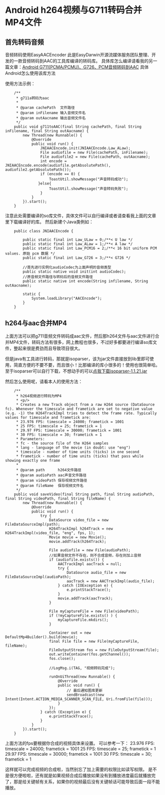 # Android h264视频与G711转码合并MP4文件

## 首先转码音频 ##
音频转码使用EasyAACEncoder 此是EasyDarwin开源流媒体服务团队整理、开发的一款音频转码到AAC的工具库编译的转码库。
具体库怎么编译请看我的另一篇文章：[Android G711(PCMA/PCMU)、G726、PCM音频转码到AAC](http://blog.csdn.net/susanyuanaijia/article/details/53141674)
具体Android怎么使用该库方法

使用方法示例：

		/**
	     * g711a转码为aac
	     *
	     * @param cachePath  文件路径
	     * @param inFilename 输入音频文件名
	     * @param outAacname 输出音频文件名
	     */
	    public void g711toAAC(final String cachePath, final String inFilename, final String outAacname) {
	        new Thread(new Runnable() {
	            @Override
	            public void run() {
	                JNIAACEncode.init(JNIAACEncode.Law_ALaw);
	                File audiofile = new File(cachePath, inFilename);
	                File audiofile2 = new File(cachePath, outAacname);
	                int encode = JNIAACEncode.encode(audiofile.getAbsolutePath(), audiofile2.getAbsolutePath());
	                if (encode == 0) {
	                    ToastUtil.showMessage("声音转码成功");
	               }else{
	                    ToastUtil.showMessage("声音转码失败");
	                }
	            }
	        }).start();
	    }

注意此处需要编译的so库文件，具体文件可以自行编译或者请查看我上面的文章里下载编译好的库。
然后新建个Java类例如：

		public class JNIAACEncode {
	
			public static final int Law_ULaw = 0;/**< U law */
			public static final int Law_ALaw = 1;/**< A law */
			public static final int Law_PCM16 = 2;/**< 16 bit uniform PCM values. 原始 pcm 数据 */  
			public static final int Law_G726 = 3;/**< G726 */
			
			//首先进行实例化audioCodec为上面声明的音频类型
			public static native void init(int audioCodec);
			//原音频文件路径与转码后的音频文件路径
			public static native int encode(String infilename, String outAacname);
			
			static {
				System.loadLibrary("AACEncode");
			}
		}

## h264与aac合并MP4 ##
上面方法可以把g711音频文件转码成aac文件，然后那h264文件与aac文件进行合并MP4文件，转码方法有很多，网上教程也很多，不过好多都要进行编译so库文件，整起来很是费劲而且导致项目很大。

但是java有工具进行转码，那就是isoparser，该为jar文件直接放到lib里即可使用，简直方便的不要不要，而且很小！比那编译的库小很多的！使用也很简单哈。
至于isoparser可以自行下载，不想动手的可以[点我下载isoparser-1.1.21.jar  ](http://download.csdn.net/detail/susanyuanaijia/9579146)

然后怎么使用呢，请看本人的使用方法：

		/**
	     * h264视频进行转码为MP4
	     * <p/>
	     * Creates a new Track object from a raw H264 source (DataSource fc). Whenever the timescale and frametick are set to negative value (e.g. -1) the H264TrackImpl tries to detect the frame rate. Typically values for timescale and frametick are:
	     * 23.976 FPS: timescale = 24000; frametick = 1001
	     * 25 FPS: timescale = 25; frametick = 1
	     * 29.97 FPS: timescale = 30000; frametick = 1001
	     * 30 FPS: timescale = 30; frametick = 1
	     * Parameters:
	     * fc - the source file of the H264 samples
	     * lang - language of the movie (in doubt: use "eng")
	     * timescale - number of time units (ticks) in one second
	     * frametick - number of time units (ticks) that pass while showing exactly one frame
	     *
	     * @param path      h264文件路径
	     * @param audioPath aac声音文件路径
	     * @param videoPath 保存视频文件路径
	     * @param fileName  保存视频文件名
	     */
	    public void saveVideo(final String path, final String audioPath, final String videoPath, final String fileName) {
	        new Thread(new Runnable() {
	            @Override
	            public void run() {
	                try {
	                    DataSource video_file = new FileDataSourceImpl(path);
	                    H264TrackImpl h264Track = new H264TrackImpl(video_file, "eng", fps, 1); 
	                    Movie movie = new Movie();
	                    movie.addTrack(h264Track);
	
	                    File audiofile = new File(audioPath);
						//如果音频文件不存在，则不合成音频，存在则加上音频
	                    if (audiofile.exists()) {
	                        AACTrackImpl aacTrack = null;
	                        try {
	                            DataSource audio_file = new FileDataSourceImpl(audioPath);
	                            aacTrack = new AACTrackImpl(audio_file);
	                        } catch (IOException e) {
	                            e.printStackTrace();
	                        }
	                        movie.addTrack(aacTrack);
	                    }

	                    File myCaptureFile = new File(videoPath);
	                    if (!myCaptureFile.exists() ) {
	                        myCaptureFile.mkdirs();
	                    }

	                    Container out = new DefaultMp4Builder().build(movie);
	                    final File file = new File(myCaptureFile, fileName);
	                    FileOutputStream fos = new FileOutputStream(file);
	                    out.writeContainer(fos.getChannel());
	                    fos.close();

	                    //LogMsg.i(TAG, "视频转码完成");

	                    runOnUiThread(new Runnable() {
	                        @Override
	                        public void run() {
	                            // 最后通知图库更新
	                            sendBroadcast(new Intent(Intent.ACTION_MEDIA_SCANNER_SCAN_FILE, Uri.fromFile(file)));
	                        }
	                    });
	                } catch (Exception e) {
	                    e.printStackTrace();
	                }
	            }
	        }).start();
	    }

上面方法的fps要根据你合成的视频具体来设置。
可以参考一下：
23.976 FPS: timescale = 24000; frametick = 1001
25 FPS: timescale = 25; frametick = 1
29.97 FPS: timescale = 30000; frametick = 1001
30 FPS: timescale = 30; frametick = 1

这样就可以完成视频的合成啦，当然别忘了加上需要的权限比如读写权限。
是不是很方便啦啦，还有就是如果视频合成后播放如果没有到播放进度最后就播放完了，那是给关键帧有关系，如果你的视频最后没有关键帧话可能导致后面一段不能播放。




